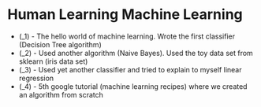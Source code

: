 # Human Learning Machine Learning

  - (_1) - The hello world of machine learning. Wrote the first classifier (Decision Tree algorithm)
  - (_2) - Used another algorithm (Naive Bayes). Used the toy data set from sklearn (iris data set)
  - (_3) - Used yet another classifier and tried to explain to myself linear regression
  - (_4) - 5th google tutorial (machine learning recipes) where we created an algorithm from scratch
